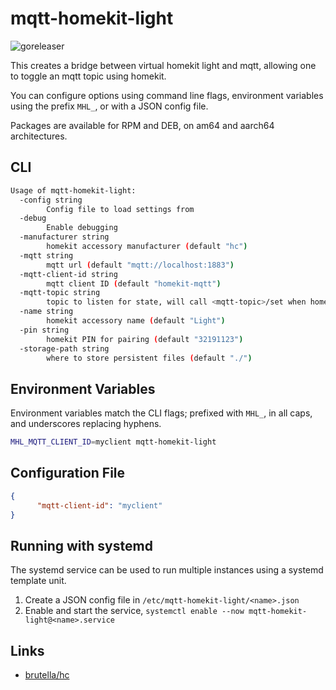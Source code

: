 # mqtt-homekit-light

![goreleaser](https://github.com/adamcstephens/mqtt-homekit-light/workflows/goreleaser/badge.svg)

This creates a bridge between virtual homekit light and mqtt, allowing one to toggle an mqtt topic using homekit.

You can configure options using command line flags, environment variables using the prefix `MHL_`, or with a JSON config file.

Packages are available for RPM and DEB, on am64 and aarch64 architectures.

## CLI

```bash
Usage of mqtt-homekit-light:
  -config string
        Config file to load settings from
  -debug
        Enable debugging
  -manufacturer string
        homekit accessory manufacturer (default "hc")
  -mqtt string
        mqtt url (default "mqtt://localhost:1883")
  -mqtt-client-id string
        mqtt client ID (default "homekit-mqtt")
  -mqtt-topic string
        topic to listen for state, will call <mqtt-topic>/set when homekit triggers (default "homekit/light")
  -name string
        homekit accessory name (default "Light")
  -pin string
        homekit PIN for pairing (default "32191123")
  -storage-path string
        where to store persistent files (default "./")
```

## Environment Variables

Environment variables match the CLI flags; prefixed with `MHL_`, in all caps, and underscores replacing hyphens.

```bash
MHL_MQTT_CLIENT_ID=myclient mqtt-homekit-light
```

## Configuration File

```json
{
      "mqtt-client-id": "myclient"
}
```

## Running with systemd

The systemd service can be used to run multiple instances using a systemd template unit.

1. Create a JSON config file in `/etc/mqtt-homekit-light/<name>.json`
2. Enable and start the service, `systemctl enable --now mqtt-homekit-light@<name>.service`

## Links

* [brutella/hc](https://github.com/brutella/hc)
